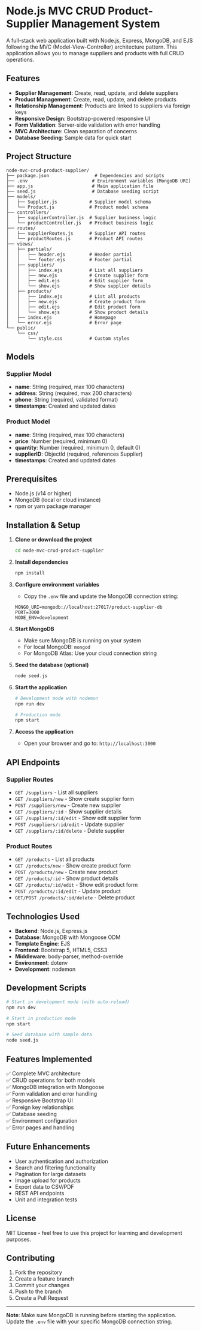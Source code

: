 # Node.js MVC CRUD Product-Supplier Management System

A full-stack web application built with Node.js, Express, MongoDB, and EJS following the MVC (Model-View-Controller) architecture pattern. This application allows you to manage suppliers and products with full CRUD operations.

## Features

- **Supplier Management**: Create, read, update, and delete suppliers
- **Product Management**: Create, read, update, and delete products
- **Relationship Management**: Products are linked to suppliers via foreign keys
- **Responsive Design**: Bootstrap-powered responsive UI
- **Form Validation**: Server-side validation with error handling
- **MVC Architecture**: Clean separation of concerns
- **Database Seeding**: Sample data for quick start

## Project Structure

```
node-mvc-crud-product-supplier/
├── package.json                 # Dependencies and scripts
├── .env                        # Environment variables (MongoDB URI)
├── app.js                      # Main application file
├── seed.js                     # Database seeding script
├── models/
│   ├── Supplier.js            # Supplier model schema
│   └── Product.js             # Product model schema
├── controllers/
│   ├── supplierController.js  # Supplier business logic
│   └── productController.js   # Product business logic
├── routes/
│   ├── supplierRoutes.js      # Supplier API routes
│   └── productRoutes.js       # Product API routes
├── views/
│   ├── partials/
│   │   ├── header.ejs         # Header partial
│   │   └── footer.ejs         # Footer partial
│   ├── suppliers/
│   │   ├── index.ejs          # List all suppliers
│   │   ├── new.ejs            # Create supplier form
│   │   ├── edit.ejs           # Edit supplier form
│   │   └── show.ejs           # Show supplier details
│   ├── products/
│   │   ├── index.ejs          # List all products
│   │   ├── new.ejs            # Create product form
│   │   ├── edit.ejs           # Edit product form
│   │   └── show.ejs           # Show product details
│   ├── index.ejs              # Homepage
│   └── error.ejs              # Error page
└── public/
    └── css/
        └── style.css          # Custom styles
```

## Models

### Supplier Model
- **name**: String (required, max 100 characters)
- **address**: String (required, max 200 characters)
- **phone**: String (required, validated format)
- **timestamps**: Created and updated dates

### Product Model
- **name**: String (required, max 100 characters)
- **price**: Number (required, minimum 0)
- **quantity**: Number (required, minimum 0, default 0)
- **supplierID**: ObjectId (required, references Supplier)
- **timestamps**: Created and updated dates

## Prerequisites

- Node.js (v14 or higher)
- MongoDB (local or cloud instance)
- npm or yarn package manager

## Installation & Setup

1. **Clone or download the project**
   ```bash
   cd node-mvc-crud-product-supplier
   ```

2. **Install dependencies**
   ```bash
   npm install
   ```

3. **Configure environment variables**
   - Copy the `.env` file and update the MongoDB connection string:
   ```
   MONGO_URI=mongodb://localhost:27017/product-supplier-db
   PORT=3000
   NODE_ENV=development
   ```

4. **Start MongoDB**
   - Make sure MongoDB is running on your system
   - For local MongoDB: `mongod`
   - For MongoDB Atlas: Use your cloud connection string

5. **Seed the database (optional)**
   ```bash
   node seed.js
   ```

6. **Start the application**
   ```bash
   # Development mode with nodemon
   npm run dev
   
   # Production mode
   npm start
   ```

7. **Access the application**
   - Open your browser and go to: `http://localhost:3000`

## API Endpoints

### Supplier Routes
- `GET /suppliers` - List all suppliers
- `GET /suppliers/new` - Show create supplier form
- `POST /suppliers/new` - Create new supplier
- `GET /suppliers/:id` - Show supplier details
- `GET /suppliers/:id/edit` - Show edit supplier form
- `POST /suppliers/:id/edit` - Update supplier
- `GET /suppliers/:id/delete` - Delete supplier

### Product Routes
- `GET /products` - List all products
- `GET /products/new` - Show create product form
- `POST /products/new` - Create new product
- `GET /products/:id` - Show product details
- `GET /products/:id/edit` - Show edit product form
- `POST /products/:id/edit` - Update product
- `GET/POST /products/:id/delete` - Delete product

## Technologies Used

- **Backend**: Node.js, Express.js
- **Database**: MongoDB with Mongoose ODM
- **Template Engine**: EJS
- **Frontend**: Bootstrap 5, HTML5, CSS3
- **Middleware**: body-parser, method-override
- **Environment**: dotenv
- **Development**: nodemon

## Development Scripts

```bash
# Start in development mode (with auto-reload)
npm run dev

# Start in production mode
npm start

# Seed database with sample data
node seed.js
```

## Features Implemented

✅ Complete MVC architecture  
✅ CRUD operations for both models  
✅ MongoDB integration with Mongoose  
✅ Form validation and error handling  
✅ Responsive Bootstrap UI  
✅ Foreign key relationships  
✅ Database seeding  
✅ Environment configuration  
✅ Error pages and handling  

## Future Enhancements

- User authentication and authorization
- Search and filtering functionality
- Pagination for large datasets
- Image upload for products
- Export data to CSV/PDF
- REST API endpoints
- Unit and integration tests

## License

MIT License - feel free to use this project for learning and development purposes.

## Contributing

1. Fork the repository
2. Create a feature branch
3. Commit your changes
4. Push to the branch
5. Create a Pull Request

---

**Note**: Make sure MongoDB is running before starting the application. Update the `.env` file with your specific MongoDB connection string.